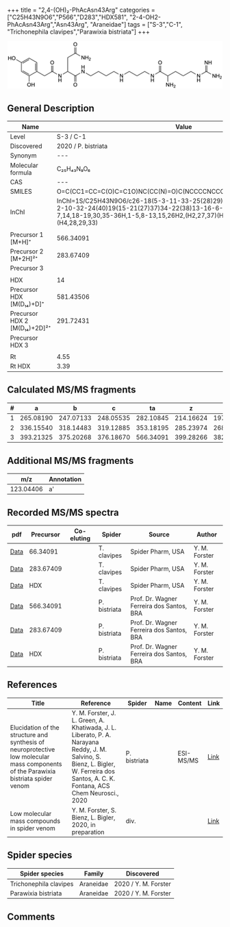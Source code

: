 +++
title = "2,4-(OH)₂-PhAcAsn43Arg"
categories = ["C25H43N9O6","P566","D283","HDX581",
"2-4-OH2-PhAcAsn43Arg","Asn43Arg",
"Araneidae"]
tags = ["S-3","C-1",
"Trichonephila clavipes","Parawixia bistriata"]
+++

![](/img/2-4-OH2-PhAcAsn43Arg.png)

## General Description

| Name                       | Value              |
|----------------------------|--------------------|
| Level                      | S-3 / C-1          |
| Discovered                 | 2020 / P. bistriata |
| Synonym                    | ---                |
| Molecular formula          | C₂₅H₄₃N₉O₆                   |
| CAS                        | ---                |
| SMILES | O=C(CC1=CC=C(O)C=C1O)NC(CC(N)=O)C(NCCCCNCCCNC(C(N)CCCNC(N)=N)=O)=O  |
| InChI  | InChI=1S/C25H43N9O6/c26-18(5-3-11-33-25(28)29)23(39)31-12-4-9-30-8-1-2-10-32-24(40)19(15-21(27)37)34-22(38)13-16-6-7-17(35)14-20(16)36/h6-7,14,18-19,30,35-36H,1-5,8-13,15,26H2,(H2,27,37)(H,31,39)(H,32,40)(H,34,38)(H4,28,29,33)  |
|                            |                    |
| Precursor 1 [M+H]⁺       | 566.34091      |
| Precursor 2 [M+2H]²⁺        | 283.67409       |
| Precursor 3                |                    |
|                            |                    |
| HDX                        | 14                   |
| Precursor HDX   [M(D₁₄)+D]⁺   | 581.43506                   |
| Precursor HDX 2 [M(D₁₄)+2D]²⁺ | 291.72431                   |
| Precursor HDX 3            |                    |
|                            |                    |
| Rt                         | 4.55                   |
| Rt HDX                     | 3.39                   |

## Calculated MS/MS fragments

| # | a         | b         | c         | ta        | z         | y         | tz        |
|---|-----------|-----------|-----------|-----------|-----------|-----------|-----------|
| 1 | 265.08190 | 247.07133 | 248.05535 | 282.10845 | 214.16624 | 197.13969 | 231.19279 |
| 2 | 336.15540 | 318.14483 | 319.12885 | 353.18195 | 285.23974 | 268.21319 | 302.26629 |
| 3 | 393.21325 | 375.20268 | 376.18670 | 566.34091 | 399.28266 | 382.25611 | 416.30921 |

## Additional MS/MS fragments

| m/z       | Annotation |
|-----------|------------|
| 123.04406 | a'         |

## Recorded MS/MS spectra

| pdf                                             | Precursor | Co-eluting | Spider      | Source                       | Author        |
|-------------------------------------------------|-----------|------------|-------------|------------------------------|---------------|
| [Data](/pdf/N-clavipes/566_2-4-OH2-PhAcAsn43Arg_Nc.pdf) | 66.34091 |           | T. clavipes | Spider Pharm, USA | Y. M. Forster |
| [Data](/pdf/N-clavipes/566_2-4-OH2-PhAcAsn43Arg_Nc_2.pdf) | 283.67409 |           | T. clavipes | Spider Pharm, USA | Y. M. Forster |
| [Data](/pdf/N-clavipes/566_2-4-OH2-PhAcAsn43Arg_Nc_HDX.pdf) | HDX |           | T. clavipes | Spider Pharm, USA | Y. M. Forster |
| [Data](/pdf/P-bistriata/566_2-4-OH2-PhAcAsn43Arg_Pb.pdf) | 566.34091 |           | P. bistriata | Prof. Dr. Wagner Ferreira dos Santos, BRA | Y. M. Forster |
| [Data](/pdf/P-bistriata/566_2-4-OH2-PhAcAsn43Arg_Pb_2.pdf) | 283.67409 |           | P. bistriata | Prof. Dr. Wagner Ferreira dos Santos, BRA | Y. M. Forster |
| [Data](/pdf/P-bistriata/566_2-4-OH2-PhAcAsn43Arg_Pb_HDX.pdf) | HDX |           | P. bistriata | Prof. Dr. Wagner Ferreira dos Santos, BRA | Y. M. Forster |


## References

| Title | Reference | Spider | Name | Content | Link |
|-------|-----------|--------|------|---------|------|
| Elucidation of the structure and synthesis of neuroprotective low molecular mass components of the Parawixia bistriata spider venom      | Y. M. Forster, J. L. Green, A. Khatiwada, J. L. Liberato, P. A. Narayana Reddy, J. M. Salvino, S. Bienz, L. Bigler, W. Ferreira dos Santos, A. C. K. Fontana, ACS Chem Neurosci., 2020          | P. bistriata       |      | ESI-MS/MS        | [Link](https://pubs.acs.org/doi/10.1021/acschemneuro.0c00007)     |
| Low molecular mass compounds in spider venom      | Y. M. Forster, S. Bienz, L. Bigler, 2020, in preparation          | div.       |   |   | [Link](unknown) |

## Spider species

| Spider species     | Family     | Discovered           |
|--------------------|------------|----------------------|
| Trichonephila clavipes | Araneidae | 2020 / Y. M. Forster |
| Parawixia bistriata | Araneidae | 2020 / Y. M. Forster |


## Comments
